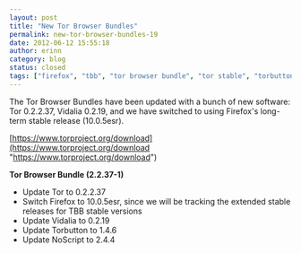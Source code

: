 ```yaml
---
layout: post
title: "New Tor Browser Bundles"
permalink: new-tor-browser-bundles-19
date: 2012-06-12 15:55:18
author: erinn
category: blog
status: closed
tags: ["firefox", "tbb", "tor browser bundle", "tor stable", "torbutton"]
---
```


The Tor Browser Bundles have been updated with a bunch of new software: Tor 0.2.2.37, Vidalia 0.2.19, and we have switched to using Firefox's long-term stable release (10.0.5esr).

[https://www.torproject.org/download](https://www.torproject.org/download "https://www.torproject.org/download")

**Tor Browser Bundle (2.2.37-1)**

-   Update Tor to 0.2.2.37
-   Switch Firefox to 10.0.5esr, since we will be tracking the extended stable releases for TBB stable versions
-   Update Vidalia to 0.2.19
-   Update Torbutton to 1.4.6
-   Update NoScript to 2.4.4

